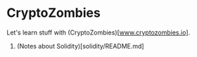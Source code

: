 # CryptoZombies
Let's learn stuff with (CryptoZombies)[www.cryptozombies.io].

1. (Notes about Solidity)[solidity/README.md]